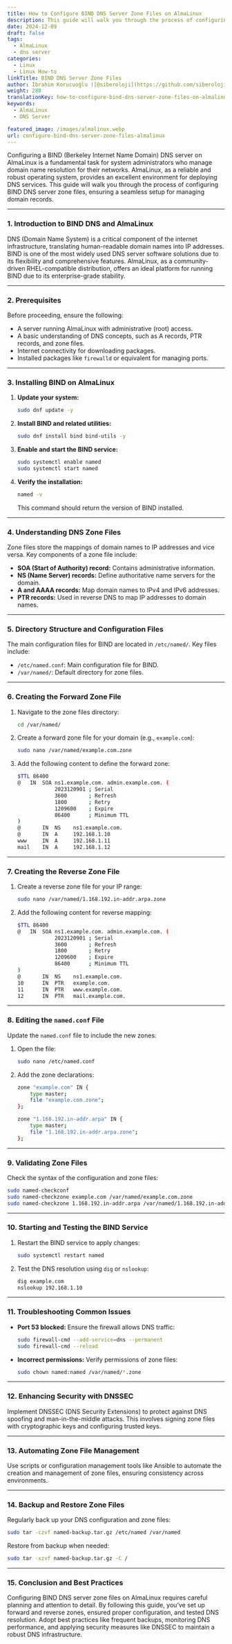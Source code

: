 ```yaml
---
title: How to Configure BIND DNS Server Zone Files on AlmaLinux
description: This guide will walk you through the process of configuring BIND DNS server zone files, ensuring a seamless setup for managing domain records.
date: 2024-12-09
draft: false
tags:
  - AlmaLinux
  - dns server
categories:
  - Linux
  - Linux How-to
linkTitle: BIND DNS Server Zone Files
author: İbrahim Korucuoğlu ([@siberoloji](https://github.com/siberoloji))
weight: 280
translationKey: how-to-configure-bind-dns-server-zone-files-on-almalinux
keywords:
  - AlmaLinux
  - DNS Server

featured_image: /images/almalinux.webp
url: configure-bind-dns-server-zone-files-almalinux
---
```

Configuring a BIND (Berkeley Internet Name Domain) DNS server on AlmaLinux is a fundamental task for system administrators who manage domain name resolution for their networks. AlmaLinux, as a reliable and robust operating system, provides an excellent environment for deploying DNS services. This guide will walk you through the process of configuring BIND DNS server zone files, ensuring a seamless setup for managing domain records.

---

### **1. Introduction to BIND DNS and AlmaLinux**  

DNS (Domain Name System) is a critical component of the internet infrastructure, translating human-readable domain names into IP addresses. BIND is one of the most widely used DNS server software solutions due to its flexibility and comprehensive features. AlmaLinux, as a community-driven RHEL-compatible distribution, offers an ideal platform for running BIND due to its enterprise-grade stability.  

---

### **2. Prerequisites**  

Before proceeding, ensure the following:  

- A server running AlmaLinux with administrative (root) access.  
- A basic understanding of DNS concepts, such as A records, PTR records, and zone files.  
- Internet connectivity for downloading packages.  
- Installed packages like `firewalld` or equivalent for managing ports.  

---

### **3. Installing BIND on AlmaLinux**  

1. **Update your system:**  

   ```bash
   sudo dnf update -y
   ```  

2. **Install BIND and related utilities:**  

   ```bash
   sudo dnf install bind bind-utils -y
   ```  

3. **Enable and start the BIND service:**  

   ```bash
   sudo systemctl enable named
   sudo systemctl start named
   ```  

4. **Verify the installation:**  

   ```bash
   named -v
   ```  

   This command should return the version of BIND installed.  

---

### **4. Understanding DNS Zone Files**  

Zone files store the mappings of domain names to IP addresses and vice versa. Key components of a zone file include:  

- **SOA (Start of Authority) record:** Contains administrative information.  
- **NS (Name Server) records:** Define authoritative name servers for the domain.  
- **A and AAAA records:** Map domain names to IPv4 and IPv6 addresses.  
- **PTR records:** Used in reverse DNS to map IP addresses to domain names.  

---

### **5. Directory Structure and Configuration Files**  

The main configuration files for BIND are located in `/etc/named/`. Key files include:  

- `/etc/named.conf`: Main configuration file for BIND.  
- `/var/named/`: Default directory for zone files.  

---

### **6. Creating the Forward Zone File**  

1. Navigate to the zone files directory:  

   ```bash
   cd /var/named/
   ```  

2. Create a forward zone file for your domain (e.g., `example.com`):  

   ```bash
   sudo nano /var/named/example.com.zone
   ```  

3. Add the following content to define the forward zone:  

   ```bash
   $TTL 86400
   @   IN  SOA ns1.example.com. admin.example.com. (
               2023120901 ; Serial
               3600       ; Refresh
               1800       ; Retry
               1209600    ; Expire
               86400      ; Minimum TTL
   )
   @       IN  NS    ns1.example.com.
   @       IN  A     192.168.1.10
   www     IN  A     192.168.1.11
   mail    IN  A     192.168.1.12
   ```  

---

### **7. Creating the Reverse Zone File**  

1. Create a reverse zone file for your IP range:  

   ```bash
   sudo nano /var/named/1.168.192.in-addr.arpa.zone
   ```  

2. Add the following content for reverse mapping:  

   ```bash
   $TTL 86400
   @   IN  SOA ns1.example.com. admin.example.com. (
               2023120901 ; Serial
               3600       ; Refresh
               1800       ; Retry
               1209600    ; Expire
               86400      ; Minimum TTL
   )
   @       IN  NS    ns1.example.com.
   10      IN  PTR   example.com.
   11      IN  PTR   www.example.com.
   12      IN  PTR   mail.example.com.
   ```  

---

### **8. Editing the `named.conf` File**  

Update the `named.conf` file to include the new zones:  

1. Open the file:  

   ```bash
   sudo nano /etc/named.conf
   ```  

2. Add the zone declarations:  

   ```bash
   zone "example.com" IN {
       type master;
       file "example.com.zone";
   };

   zone "1.168.192.in-addr.arpa" IN {
       type master;
       file "1.168.192.in-addr.arpa.zone";
   };
   ```  

---

### **9. Validating Zone Files**  

Check the syntax of the configuration and zone files:  

```bash
sudo named-checkconf
sudo named-checkzone example.com /var/named/example.com.zone
sudo named-checkzone 1.168.192.in-addr.arpa /var/named/1.168.192.in-addr.arpa.zone
```  

---

### **10. Starting and Testing the BIND Service**  

1. Restart the BIND service to apply changes:  

   ```bash
   sudo systemctl restart named
   ```  

2. Test the DNS resolution using `dig` or `nslookup`:  

   ```bash
   dig example.com
   nslookup 192.168.1.10
   ```  

---

### **11. Troubleshooting Common Issues**  

- **Port 53 blocked:** Ensure the firewall allows DNS traffic:  

   ```bash
   sudo firewall-cmd --add-service=dns --permanent
   sudo firewall-cmd --reload
   ```  

- **Incorrect permissions:** Verify permissions of zone files:  

   ```bash
   sudo chown named:named /var/named/*.zone
   ```  

---

### **12. Enhancing Security with DNSSEC**  

Implement DNSSEC (DNS Security Extensions) to protect against DNS spoofing and man-in-the-middle attacks. This involves signing zone files with cryptographic keys and configuring trusted keys.  

---

### **13. Automating Zone File Management**  

Use scripts or configuration management tools like Ansible to automate the creation and management of zone files, ensuring consistency across environments.  

---

### **14. Backup and Restore Zone Files**  

Regularly back up your DNS configuration and zone files:  

```bash
sudo tar -czvf named-backup.tar.gz /etc/named /var/named
```  

Restore from backup when needed:  

```bash
sudo tar -xzvf named-backup.tar.gz -C /
```  

---

### **15. Conclusion and Best Practices**  

Configuring BIND DNS server zone files on AlmaLinux requires careful planning and attention to detail. By following this guide, you’ve set up forward and reverse zones, ensured proper configuration, and tested DNS resolution. Adopt best practices like frequent backups, monitoring DNS performance, and applying security measures like DNSSEC to maintain a robust DNS infrastructure.
